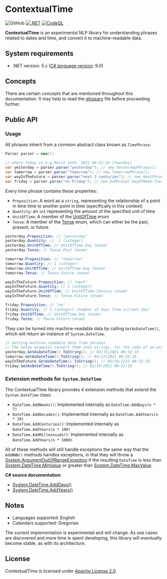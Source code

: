 # ContextualTime
![GitHub](https://img.shields.io/github/license/neoncitylights/ContextualTime)
[![.NET](https://github.com/neoncitylights/ContextualTime/actions/workflows/dotnet.yml/badge.svg)](https://github.com/neoncitylights/ContextualTime/actions/workflows/dotnet.yml)
[![CodeQL](https://github.com/neoncitylights/ContextualTime/actions/workflows/codeql-analysis.yml/badge.svg)](https://github.com/neoncitylights/ContextualTime/actions/workflows/codeql-analysis.yml)

**ContextualTime** is an experimental NLP library for understanding phrases related to dates and time, and convert it to
machine-readable data.

## System requirements
* .NET version: 5.x ([C# language version](https://docs.microsoft.com/en-us/dotnet/csharp/language-reference/configure-language-version#defaults): 9.0)

## Concepts
There are certain concepts that are mentioned throughout this documentation. It may help to read the [glossary](./GLOSSARY.md) file before proceeding further. 

## Public API
### Usage
All phrases inherit from a common abstract class known as `TimePhrase`.

```c#
Parser parser = new();

// where today is e.g March 16th, 2021 00:52:19 (Tuesday)
var yesterday = parser.parse("yesterday"); // new YesterdayPhrase();
var tomorrow = parser.parse("tomorrow"); // new TomorrowPhrase();
var wayInTheFuture = parser.parse("next 2 centuries"); // new NextPhrase( 2, UnitOfTime.Century );
var friday = parser.parse("on Friday"); // new OnPhrase( DayOfWeek.Tuesday, DayOfWeek.Friday );
```

Every time phrase contains these properties:
 - `Preposition`: A word as a `string`, representing the relationship of a point in time time to another point in time (specifically in this context)
 - `Quantity`: an `int` representing the amount of the specified unit of time
 - `UnitOfTime`: A member of the [UnitOfTime](./src/ContextualTime/UnitOfTime.cs) enum 
 - `Tense`: A member of the [Tense](./src/ContextualTime/Tense.cs) enum, which can either be the past, present, or future
```c#
yesterday.Preposition; // "yesterday"
yesterday.Quantity; // -1 (integer)
yesterday.UnitOfTime; // UnitOfTime.Day (enum)
yesterday.Tense; // Tense.Past (enum)

tomorrow.Preposition; // "tomorrow"
tomorrow.Quantity; // 1 (integer)
tomorrow.UnitOfTime; // UnitOfTime.Day (enum)
tomorrow.Tense; // Tense.Future (enum)

wayInTheFuture.Preposition; // "next"
wayInTheFuture.Quantity; // 2 (integer)
wayInTheFuture.UnitOfTime; // UnitOfTime.Century (enum)
wayInTheFuture.Tense; // Tense.Future (enum)

friday.Preposition; // "on"
friday.Quantity; // 3 (integer) (number of days from current day)
friday.UnitOfTime; // UnitOfTime.Day (enum)
friday.Tense; // Tense.Future (enum)
```

They can be turned into machine-readable data by calling
`GetAsDateTime()`, which will return an instance of `System.DateTime`.
```c#
// Getting machine-readable data from phrases
// The below examples convert them into strings, for the sake of an example
yesterday.GetAsDateTime().ToString(); // 03/15/2021 00:52:19
tomorrow.GetAsDateTime().ToString(); // 03/17/2021 00:52:19
wayInTheFuture.GetAsDateTime().ToString(); // 03/16/2221 00:52:19
friday.GetAsDateTime().ToString(); // 03/19/2021 00:52:19
```

### Extension methods for `System.DateTime`
The ContextualTime library provides 4 extension methods that extend the `System.DateTime` class:
 * `DateTime.AddWeeks()`: Implemented internally as `DateTime.AddDays(n * 7)`
 * `DateTime.AddDecades()`: Implemented internally as `DateTime.AddYears(n * 10)`
 * `DateTime.AddCenturies()`: Implemented internally as `DateTime.AddYears(n * 100)`
 * `DateTime.AddMillenniums()`: Implemented internally as `DateTime.AddYears(n * 1000)`

All of these methods will still handle exceptions the same way that the `AddNNN()` methods handles exceptions, in that they will throw a [System.ArgumentOutOfRangeException](https://docs.microsoft.com/en-us/dotnet/api/system.argumentoutofrangeexception?view=net-5.0) if the resulting `DateTime` is less than [System.DateTime.MinValue](https://docs.microsoft.com/en-us/dotnet/api/system.datetime.minvalue?view=net-5.0) or greater than [System.DateTime.MaxValue](https://docs.microsoft.com/en-us/dotnet/api/system.datetime.maxvalue?view=net-5.0).

**C# source documentation**:
 * [System.DateTime.AddDays()](https://docs.microsoft.com/en-us/dotnet/api/system.datetime.adddays?view=net-5.0)
 * [System.DateTime.AddYears()](https://docs.microsoft.com/en-us/dotnet/api/system.datetime.addyears?view=net-5.0)

## Notes
 * Languages supported: English
 * Calendars supported: Gregorian

The current implementation is experimental and will change. As use cases are discovered and more time is spent developing, this library will eventually become stable, as with its architecture.

## License
ContextualTime is licensed under [Apache License 2.0](/LICENSE).

